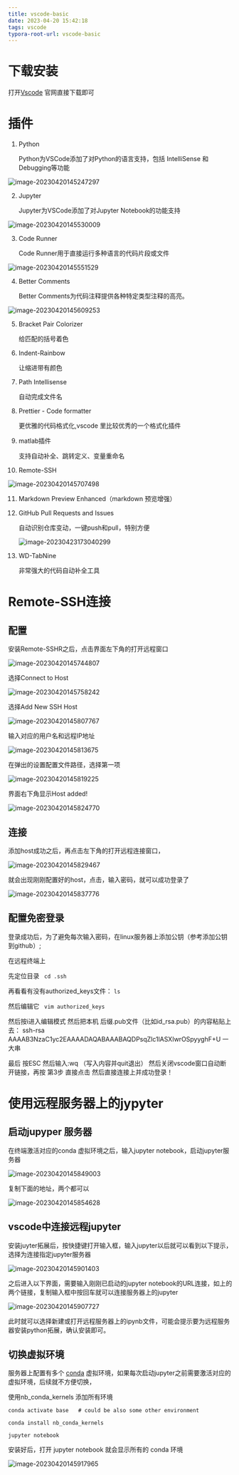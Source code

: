 ```yaml
---
title: vscode-basic
date: 2023-04-20 15:42:18
tags: vscode
typora-root-url: vscode-basic
---
```





# 下载安装

打开[Vscode](https://code.visualstudio.com/) 官网直接下载即可

#  插件

1. Python

   Python为VSCode添加了对Python的语言支持，包括 IntelliSense 和Debugging等功能

![image-20230420145247297](image-20230420145247297.png)

2. Jupyter

     Jupyter为VSCode添加了对Jupyter Notebook的功能支持

![image-20230420145530009](image-20230420145530009.png)

3. Code Runner

   Code Runner用于直接运行多种语言的代码片段或文件

![image-20230420145551529](image-20230420145551529.png)

4. Better Comments

   Better Comments为代码注释提供各种特定类型注释的高亮。

 ![image-20230420145609253](image-20230420145609253.png)

5. Bracket Pair Colorizer

   给匹配的括号着色

6. Indent-Rainbow

   让缩进带有颜色

7. Path Intellisense

   自动完成文件名

8. Prettier - Code formatter

   更优雅的代码格式化,vscode 里比较优秀的一个格式化插件

9. matlab插件

   支持自动补全、跳转定义、变量重命名 

10. Remote-SSH

![image-20230420145707498](image-20230420145707498.png)

11. Markdown Preview Enhanced（markdown 预览增强）

12. GitHub Pull Requests and Issues

    自动识别仓库变动，一键push和pull，特别方便

    ![image-20230423173040299](image-20230423173040299.png)

12. WD-TabNine

    非常强大的代码自动补全工具



# Remote-SSH连接

## 配置

安装Remote-SSHR之后，点击界面左下角的打开远程窗口

![image-20230420145744807](image-20230420145744807.png)

选择Connect to Host

![image-20230420145758242](image-20230420145758242.png)

选择Add New SSH Host

![image-20230420145807767](image-20230420145807767.png)

输入对应的用户名和远程IP地址

![image-20230420145813675](image-20230420145813675.png)

在弹出的设置配置文件路径，选择第一项

![image-20230420145819225](image-20230420145819225.png)

界面右下角显示Host added!

![image-20230420145824770](image-20230420145824770.png)

##  连接

添加host成功之后，再点击左下角的打开远程连接窗口，

  ![image-20230420145829467](image-20230420145829467.png)

就会出现刚刚配置好的host，点击，输入密码，就可以成功登录了

 ![image-20230420145837776](image-20230420145837776.png)

## 配置免密登录

登录成功后，为了避免每次输入密码，在linux服务器上添加公钥（参考添加公钥到github）;

在远程终端上

先定位目录 
` cd .ssh`

再看看有没有authorized_keys文件：
 `ls`

然后编辑它
` vim authorized_keys`

然后按i进入编辑模式
 然后把本机 后缀.pub文件（比如id_rsa.pub）的内容粘贴上去：
 ssh-rsa AAAAB3NzaC1yc2EAAAADAQABAAABAQDPsqZlc1lASXIwrOSpyyghF+U 一大串

最后 按ESC 然后输入:wq （写入内容并quit退出）
 然后关闭vscode窗口自动断开链接，再按 第3步 直接点击 然后直接连接上并成功登录！



# 使用远程服务器上的jypyter

## 启动jupyper 服务器

在终端激活对应的conda 虚拟环境之后，输入jupyter notebook，启动jupyter服务器

![image-20230420145849003](image-20230420145849003.png)

复制下面的地址，两个都可以

![image-20230420145854628](image-20230420145854628.png)

##  vscode中连接远程jupyter

安装juyter拓展后，按快捷键打开输入框，输入jupyter以后就可以看到以下提示，选择为连接指定jupyter服务器

![image-20230420145901403](image-20230420145901403.png)

之后进入以下界面，需要输入刚刚已启动的jupyter notebook的URL连接，如上的两个链接，复制输入框中按回车就可以连接服务器上的jupyter

![image-20230420145907727](image-20230420145907727.png)

此时就可以选择新建或打开远程服务器上的ipynb文件，可能会提示要为远程服务器安装python拓展，确认安装即可。

##  切换虚拟环境

服务器上配置有多个 [conda](https://so.csdn.net/so/search?q=conda&spm=1001.2101.3001.7020) 虚拟环境，如果每次启动jupyter之前需要激活对应的虚拟环境，后续就不方便切换，

使用nb_conda_kernels 添加所有环境

```shell
conda activate base   # could be also some other environment

conda install nb_conda_kernels

jupyter notebook
```

安装好后，打开 jupyter notebook 就会显示所有的 conda 环境

![image-20230420145917965](image-20230420145917965.png)
